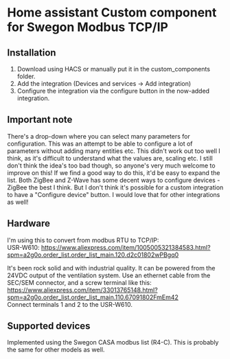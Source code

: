 # Home assistant Custom component for Swegon Modbus TCP/IP

## Installation

1. Download using HACS or manually put it in the custom_components folder.
2. Add the integration (Devices and services -> Add integration)
3. Configure the integration via the configure button in the now-added integration.

## Important note

There's a drop-down where you can select many parameters for configuration. This was an attempt to be able to configure a lot of parameters without adding many entities etc. This didn't work out too well I think, as it's difficult to understand what the values are, scaling etc. I still don't think the idea's too bad though, so anyone's very much welcome to improve on this! If we find a good way to do this, it'd be easy to expand the list.
Both ZigBee and Z-Wave has some decent ways to configure devices - ZigBee the best I think. But I don't think it's possible for a custom integration to have a "Configure device" button. I would love that for other integrations as well!

## Hardware

I'm using this to convert from modbus RTU to TCP/IP:     
USR-W610: https://www.aliexpress.com/item/1005005321384583.html?spm=a2g0o.order_list.order_list_main.120.d2c01802wPBgq0

It's been rock solid and with industrial quality. 
It can be powered from the 24VDC output of the ventilation system.
Use an ethernet cable from the SEC/SEM connector, and a screw terminal like this:  
https://www.aliexpress.com/item/33013765148.html?spm=a2g0o.order_list.order_list_main.110.67091802FmEm42  
Connect terminals 1 and 2 to the USR-W610.

## Supported devices

Implemented using the Swegon CASA modbus list (R4-C). This is probably the same for other models as well.
